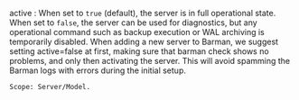 active
:   When set to `true` (default), the server is in full operational state.
    When set to `false`, the server can be used for diagnostics, but any
    operational command such as backup execution or WAL archiving is
    temporarily disabled. When adding a new server to Barman, we suggest
    setting active=false at first, making sure that barman check shows
    no problems, and only then activating the server. This will avoid
    spamming the Barman logs with errors during the initial setup.

    Scope: Server/Model.
